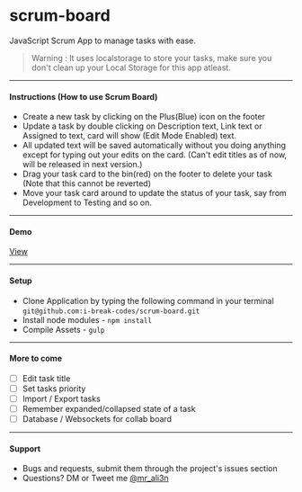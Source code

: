 # scrum-board
JavaScript Scrum App to manage tasks with ease.

> Warning : It uses localstorage to store your tasks, make sure you don't clean up your Local Storage for this app atleast.

---

#### Instructions (How to use Scrum Board)
- Create a new task by clicking on the Plus(Blue) icon on the footer
- Update a task by double clicking on Description text, Link text or Assigned to text, card will show (Edit Mode Enabled) text.
- All updated text will be saved automatically without you doing anything except for typing out your edits on the card. (Can't edit titles as of now, will be released in next version.)
- Drag your task card to the bin(red) on the footer to delete your task (Note that this cannot be reverted)
- Move your task card around to update the status of your task, say from Development to Testing and so on.

---

#### Demo
[View](https://i-break-codes.github.io/scrum-board/)

---

#### Setup
- Clone Application by typing the following command in your terminal `git@github.com:i-break-codes/scrum-board.git`
- Install node modules - `npm install`
- Compile Assets - `gulp`

---

#### More to come
- [ ] Edit task title
- [ ] Set tasks priority
- [ ] Import / Export tasks
- [ ] Remember expanded/collapsed state of a task
- [ ] Database / Websockets for collab board

---

#### Support
- Bugs and requests, submit them through the project's issues section
- Questions? DM or Tweet me [@mr_ali3n](https://twitter.com/mr_ali3n)